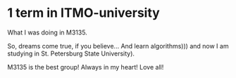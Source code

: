 # 1 term in ITMO-university
What I was doing in M3135.

So, dreams come true, if you believe... And learn algorithms))) and now I am studying in St. Petersburg State University).

M3135 is the best group! Always in my heart!
Love all! 
